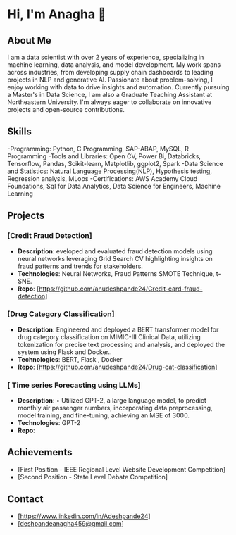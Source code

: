 # Hi, I'm Anagha 👋

## About Me
I am a data scientist with over 2 years of experience, specializing in machine learning, data analysis, and model development. My work spans across industries, from developing supply chain dashboards to leading projects in NLP and generative AI. Passionate about problem-solving, I enjoy working with data to drive insights and automation. Currently pursuing a Master's in Data Science, I am also a Graduate Teaching Assistant at Northeastern University. I'm always eager to collaborate on innovative projects and open-source contributions.

## Skills
-Programming: Python, C Programming, SAP-ABAP, MySQL, R Programming
-Tools and Libraries: Open CV, Power Bi, Databricks, Tensorflow, Pandas, Scikit-learn, Matplotlib, ggplot2, Spark
-Data Science and Statistics: Natural Language Processing(NLP), Hypothesis testing, Regression analysis, MLops
-Certifications: AWS Academy Cloud Foundations, Sql for Data Analytics, Data Science for Engineers, Machine Learning

## Projects
### [Credit Fraud Detection]
- **Description**: eveloped and evaluated fraud detection models using neural networks leveraging Grid Search CV highlighting insights on fraud patterns and trends for stakeholders.
- **Technologies**: Neural Networks, Fraud Patterns SMOTE Technique, t-SNE.
- **Repo**: [https://github.com/anudeshpande24/Credit-card-fraud-detection]

### [Drug Category Classification]
- **Description**: Engineered and deployed a BERT transformer model for drug category classification on MIMIC-III Clinical Data, utilizing tokenization for precise text processing and analysis, and deployed the system using Flask and Docker..
- **Technologies**: BERT, Flask , Docker 
- **Repo**: [https://github.com/anudeshpande24/Drug-cat-classification]

### [ Time series Forecasting using LLMs]
- **Description**: • Utilized GPT-2, a large language model, to predict monthly air passenger numbers, incorporating data preprocessing, model training, and fine-tuning, achieving an MSE of 3000.
- **Technologies**: GPT-2 
- **Repo**:

## Achievements
- [First Position - IEEE Regional Level Website Development Competition]
- [Second Position - State Level Debate Competition]

## Contact
- [https://www.linkedin.com/in/Adeshpande24]
- [deshpandeanagha459@gmail.com]

